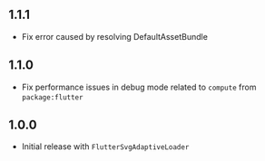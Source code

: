 ## 1.1.1

- Fix error caused by resolving DefaultAssetBundle

## 1.1.0

- Fix performance issues in debug mode related to `compute` from `package:flutter`

## 1.0.0

- Initial release with `FlutterSvgAdaptiveLoader`
